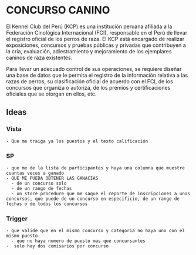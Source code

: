 # CONCURSO CANINO

El Kennel Club del Perú (KCP) es una institución peruana afiliada a la Federación Cinológica Internacional (FCI), responsable en el Perú de llevar el registro oficial de los perros de raza. El KCP está encargado de realizar exposiciones, concursos y pruebas públicas y privadas que contribuyen a la cría, evaluación, adiestramiento y mejoramiento de los ejemplares caninos de raza existentes.

Para llevar un adecuado control de sus operaciones, se requiere diseñar una base de datos que le permita el registro de la información relativa a las razas de perros, su clasificación oficial de acuerdo con el FCI, de los concursos que organiza o autoriza, de los premios y certificaciones oficiales que se otorgan en ellos, etc.

## Ideas 
  ### Vista
    - Que me traiga ya los puestos y el texto calificación
  ### SP
    - que me de la lista de participantes y haya una columna que muestre cuantas veces a ganado
    - QUE ME PUEDA OBTENER LAS GANACIAS 
      - de un concurso solo
      - de un rango de fechas 
      - un store procedure que me saque el reporte de inscripciones a unos concursos, que puede de un concurso en especificio, de un rango de fechas o de todos los concursos

  ### Trigger
    - que valide que en el mismo concurso y categoria no haya uno con el mismo puesto
      - que no haya numero de puesto mas que concursantes
    -  solo hay dos comisarios por concurso